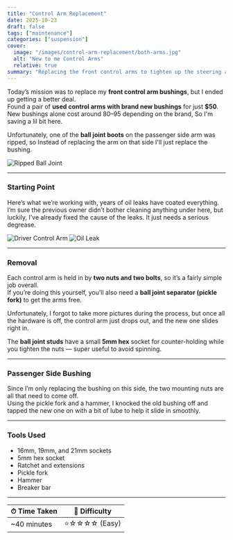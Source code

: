 ```yaml
---
title: "Control Arm Replacement"
date: 2025-10-23
draft: false
tags: ["maintenance"]
categories: ["suspension"]
cover:
  image: "/images/control-arm-replacement/both-arms.jpg"
  alt: "New to me Control Arms"
  relative: true
summary: "Replacing the front control arms to tighten up the steering and get rid of worn bushings."
---
```


Today’s mission was to replace my **front control arm bushings**, but I ended up getting a better deal.  
Found a pair of **used control arms with brand new bushings** for just **$50**. New bushings alone cost around $80–$95 depending on the brand, So I'm saving a lil bit here.

Unfortunately, one of the **ball joint boots** on the passenger side arm was ripped, so Instead of replacing the arm on that side I'll just replace the bushing.

![Ripped Ball Joint](/images/control-arm-replacement/ripped-ball-joint.jpg)

---

### Starting Point

Here’s what we’re working with, years of oil leaks have coated everything.  
I’m sure the previous owner didn’t bother cleaning anything under here, but luckily, I’ve already fixed the cause of the leaks. It just needs a serious degrease.

![Driver Control Arm](/images/control-arm-replacement/driver-arm.jpg)
![Oil Leak](/images/control-arm-replacement/oil-leak.jpg)

---

### Removal

Each control arm is held in by **two nuts and two bolts**, so it’s a fairly simple job overall.  
If you’re doing this yourself, you’ll also need a **ball joint separator (pickle fork)** to get the arms free.

Unfortunately, I forgot to take more pictures during the process, but once all the hardware is off, the control arm just drops out, and the new one slides right in.  

The **ball joint studs** have a small **5mm hex** socket for counter-holding while you tighten the nuts — super useful to avoid spinning.

---

### Passenger Side Bushing

Since I’m only replacing the bushing on this side, the two mounting nuts are all that need to come off.  
Using the pickle fork and a hammer, I knocked the old bushing off and tapped the new one on with a bit of lube to help it slide in smoothly.

---

### Tools Used
- 16mm, 19mm, and 21mm sockets  
- 5mm hex socket  
- Ratchet and extensions  
- Pickle fork  
- Hammer  
- Breaker bar  

---

| ⏱ Time Taken | 🔩 Difficulty |
|---------------|---------------|
| ~40 minutes | ⭐☆☆☆☆ (Easy) |
